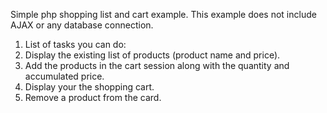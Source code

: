 Simple php shopping list and cart example.
This example does not include AJAX or any database connection.

1. List of tasks you can do: 
2. Display the existing list of products (product name and price).
3. Add the products in the cart session along with the quantity and accumulated price.
4. Display your the shopping cart.
5. Remove a product from the card.
